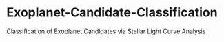 # Exoplanet-Candidate-Classification
Classification of Exoplanet Candidates via Stellar Light Curve Analysis
